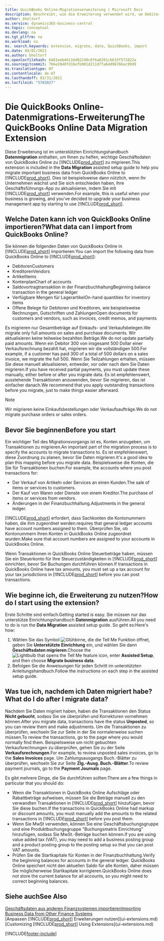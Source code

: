 ```yaml
---
title: QuickBooks Online-Migrationserweiterung | Microsoft Docs
description: Beschreibt, wie die Erweiterung verwendet wird, um Debitoren, Kreditoren, Artikel und Konten aus QuickBooks Online zu Business Central zu migrieren.
author: bholtorf
ms.service: dynamics365-business-central
ms.topic: conceptual
ms.devlang: na
ms.tgt_pltfrm: na
ms.workload: na
ms. search.keywords: extension, migrate, data, QuickBooks, import
ms.date: 04/01/2021
ms.author: bholtorf
ms.openlocfilehash: 6481eeb46116d02240c6f6a0201cb633f572822a
ms.sourcegitcommit: 766e2840fd16efb901d211d7fa64d96766ac99d9
ms.translationtype: HT
ms.contentlocale: de-AT
ms.lasthandoff: 03/31/2021
ms.locfileid: "5785027"
---
```

# <a name="the-quickbooks-online-data-migration-extension"></a><span data-ttu-id="5929f-103">Die QuickBooks Online-Datenmigrations-Erweiterung</span><span class="sxs-lookup"><span data-stu-id="5929f-103">The QuickBooks Online Data Migration Extension</span></span>

<span data-ttu-id="5929f-104">Diese Erweiterung ist im unterstützten Einrichtungshandbuch **Datenmigration** enthalten, um Ihnen zu helfen, wichtige Geschäftsdaten von QuickBooks Online zu [!INCLUDE[prod_short](includes/prod_short.md)] zu migrieren.</span><span class="sxs-lookup"><span data-stu-id="5929f-104">This extension is included in the **Data Migration** assisted setup guide to help you migrate important business data from QuickBooks Online to [!INCLUDE[prod_short](includes/prod_short.md)].</span></span> <span data-ttu-id="5929f-105">Dies ist beispielsweise dann nützlich, wenn Ihr Unternehmen wächst und Sie sich entschieden haben, Ihre Geschäftsführungs-App zu aktualisieren, indem Sie mit [!INCLUDE[prod_short](includes/prod_short.md)] verwenden.</span><span class="sxs-lookup"><span data-stu-id="5929f-105">For example, this is useful when your business is growing, and you've decided to upgrade your business management app by starting to use [!INCLUDE[prod_short](includes/prod_short.md)].</span></span>

## <a name="what-data-can-i-import-from-quickbooks-online"></a><span data-ttu-id="5929f-106">Welche Daten kann ich von QuickBooks Online importieren?</span><span class="sxs-lookup"><span data-stu-id="5929f-106">What data can I import from QuickBooks Online?</span></span>

<span data-ttu-id="5929f-107">Sie können die folgenden Daten von QuickBooks Online in [!INCLUDE[prod_short](includes/prod_short.md)] importieren:</span><span class="sxs-lookup"><span data-stu-id="5929f-107">You can import the following data from QuickBooks Online to [!INCLUDE[prod_short](includes/prod_short.md)]:</span></span>  

* <span data-ttu-id="5929f-108">Debitoren</span><span class="sxs-lookup"><span data-stu-id="5929f-108">Customers</span></span>
* <span data-ttu-id="5929f-109">Kreditoren</span><span class="sxs-lookup"><span data-stu-id="5929f-109">Vendors</span></span>
* <span data-ttu-id="5929f-110">Artikel</span><span class="sxs-lookup"><span data-stu-id="5929f-110">Items</span></span>
* <span data-ttu-id="5929f-111">Kontenplan</span><span class="sxs-lookup"><span data-stu-id="5929f-111">Chart of accounts</span></span>
* <span data-ttu-id="5929f-112">Saldovortragtransaktion in der Finanzbuchhaltung</span><span class="sxs-lookup"><span data-stu-id="5929f-112">Beginning balance transaction in the general ledger</span></span>
* <span data-ttu-id="5929f-113">Verfügbare Mengen für Lagerartikel</span><span class="sxs-lookup"><span data-stu-id="5929f-113">On-hand quantities for inventory items</span></span>
* <span data-ttu-id="5929f-114">Offene Belege für Debitoren und Kreditoren, wie beispielsweise Rechnungen, Gutschriften und Zahlungen</span><span class="sxs-lookup"><span data-stu-id="5929f-114">Open documents for customers and vendors, such as invoices, credit memos, and payments</span></span>

<span data-ttu-id="5929f-115">Es migrieren nur Gesamtbeträge auf Einkaufs- und Verkaufsbelegen.</span><span class="sxs-lookup"><span data-stu-id="5929f-115">We migrate only full amounts on sales and purchase documents.</span></span> <span data-ttu-id="5929f-116">Wir aktualisieren keine teilweise bezahlten Beträge.</span><span class="sxs-lookup"><span data-stu-id="5929f-116">We do not update partially paid amounts.</span></span> <span data-ttu-id="5929f-117">Wenn ein Debitor 300 von insgesamt 500 Dollar einer Verkaufsrechnung bezahlt hat, migrieren wir die vollständigen 500.</span><span class="sxs-lookup"><span data-stu-id="5929f-117">For example, if a customer has paid 300 of a total of 500 dollars on a sales invoice, we migrate the full 500.</span></span> <span data-ttu-id="5929f-118">Wenn Sie Teilzahlungen erhalten, müssen Sie diese manuell aktualisieren, entweder, vor oder nach dem Sie Daten migrieren.</span><span class="sxs-lookup"><span data-stu-id="5929f-118">If you have received partial payments, you must update these manually, either before or after you migrate data.</span></span> <span data-ttu-id="5929f-119">Es ist empfehlenswert, ausstehende Transaktionen anzuwenden, bevor Sie migrieren, das ist einfacher danach.</span><span class="sxs-lookup"><span data-stu-id="5929f-119">We recommend that you apply outstanding transactions before you migrate, just to make things easier afterward.</span></span>

> [!NOTE]  
> <span data-ttu-id="5929f-120">Wir migrieren keine Einkaufsbestellungen oder Verkaufsaufträge.</span><span class="sxs-lookup"><span data-stu-id="5929f-120">We do not migrate purchase orders or sales orders.</span></span>

## <a name="before-you-start"></a><span data-ttu-id="5929f-121">Bevor Sie beginnen</span><span class="sxs-lookup"><span data-stu-id="5929f-121">Before you start</span></span>

<span data-ttu-id="5929f-122">Ein wichtiger Teil des Migrationsvorgangs ist es, Konten anzugeben, um Transaktionen zu migrieren.</span><span class="sxs-lookup"><span data-stu-id="5929f-122">An important part of the migration process is to specify the accounts to migrate transactions to.</span></span> <span data-ttu-id="5929f-123">Es ist empfehlenswert, diese Zuordnung zu planen, bevor Sie Daten migrieren.</span><span class="sxs-lookup"><span data-stu-id="5929f-123">It's a good idea to plan this mapping before you migrate data.</span></span> <span data-ttu-id="5929f-124">Beispielsweise die Konten, die Sie für Transaktionen buchen:</span><span class="sxs-lookup"><span data-stu-id="5929f-124">For example, the accounts where you post transactions for:</span></span>  

* <span data-ttu-id="5929f-125">Der Verkauf von Artikeln oder Services an einen Kunden.</span><span class="sxs-lookup"><span data-stu-id="5929f-125">The sale of items or services to customers.</span></span>
* <span data-ttu-id="5929f-126">Der Kauf von Waren oder Dienste von einem Kreditor.</span><span class="sxs-lookup"><span data-stu-id="5929f-126">The purchase of items or services from vendors.</span></span>  
* <span data-ttu-id="5929f-127">Änderungen in der Finanzbuchhaltung.</span><span class="sxs-lookup"><span data-stu-id="5929f-127">Adjustments in the general ledger.</span></span>  

[!INCLUDE[prod_short](includes/prod_short.md)] <span data-ttu-id="5929f-128">erfordert, dass Sachkonten die Kontonummern haben, die ihm zugeordnet werden.</span><span class="sxs-lookup"><span data-stu-id="5929f-128">requires that general ledger accounts have account numbers assigned to them.</span></span> <span data-ttu-id="5929f-129">Überprüfen Sie, ob Kontonummern Ihren Konten in QuickBooks Online zugeordnet wurden.</span><span class="sxs-lookup"><span data-stu-id="5929f-129">Make sure that account numbers are assigned to your accounts in QuickBooks Online.</span></span>

<span data-ttu-id="5929f-130">Wenn Transaktionen in QuickBooks Online Steuerbeträge haben, müssen Sie ein Steuerkonto für Ihre Steuerzuständigkeiten in [!INCLUDE[prod_short](includes/prod_short.md)] einrichten, bevor Sie Buchungen durchführen können.</span><span class="sxs-lookup"><span data-stu-id="5929f-130">If transactions in QuickBooks Online have tax amounts, you must set up a tax account for your tax jurisdictions in [!INCLUDE[prod_short](includes/prod_short.md)] before you can post transactions.</span></span>

## <a name="how-do-i-start-using-the-extension"></a><span data-ttu-id="5929f-131">Wie beginne ich, die Erweiterung zu nutzen?</span><span class="sxs-lookup"><span data-stu-id="5929f-131">How do I start using the extension?</span></span>

<span data-ttu-id="5929f-132">Erste Schritte sind einfach.</span><span class="sxs-lookup"><span data-stu-id="5929f-132">Getting started is easy.</span></span> <span data-ttu-id="5929f-133">Sie müssen nur das unterstütze Einrichtungshandbuch **Datenmigration** ausführen.</span><span class="sxs-lookup"><span data-stu-id="5929f-133">All you need to do is run the **Data Migration** assisted setup guide.</span></span> <span data-ttu-id="5929f-134">So geht es:</span><span class="sxs-lookup"><span data-stu-id="5929f-134">Here's how:</span></span>

1. <span data-ttu-id="5929f-135">Wählen Sie das Symbol ![Glühbirne, die die Tell Me Funktion öffnet](media/ui-search/search_small.png "Tell Me-Funktion"), geben Sie **Unterstützte Einrichtung** ein, und wählen Sie dann **Geschäftsdaten migrieren**.</span><span class="sxs-lookup"><span data-stu-id="5929f-135">Choose the ![Lightbulb that opens the Tell Me feature](media/ui-search/search_small.png "Tell me what you want to do") icon, enter **Assisted Setup**, and then choose **Migrate business data**.</span></span>
2. <span data-ttu-id="5929f-136">Befolgen Sie die Anweisungen für jeden Schritt im unterstützten Anleitungshandbuch.</span><span class="sxs-lookup"><span data-stu-id="5929f-136">Follow the instructions on each step in the assisted setup guide.</span></span>

## <a name="what-do-i-do-after-i-migrate-data"></a><span data-ttu-id="5929f-137">Was tue ich, nachdem ich Daten migriert habe?</span><span class="sxs-lookup"><span data-stu-id="5929f-137">What do I do after I migrate data?</span></span>

<span data-ttu-id="5929f-138">Nachdem Sie Daten migriert haben, haben die Transaktionen den Status **Nicht gebucht**, sodass Sie sie überprüfen und Korrekturen vornehmen können.</span><span class="sxs-lookup"><span data-stu-id="5929f-138">After you migrate data, transactions have the status **Unposted**, so you can review them and make adjustments.</span></span> <span data-ttu-id="5929f-139">Um die Transaktionen zu überprüfen, wechseln Sie zur Seite in der Sie normalerweise suchen müssen.</span><span class="sxs-lookup"><span data-stu-id="5929f-139">To review the transactions, go to the page where you would normally find them.</span></span> <span data-ttu-id="5929f-140">Beispielsweise um nicht gebuchten Verkaufsrechnungen zu überprüfen, gehen Sie zu der Seite **Verkaufsrechnungen**.</span><span class="sxs-lookup"><span data-stu-id="5929f-140">For example, to review unposted sales invoices, go to the **Sales Invoices** page.</span></span> <span data-ttu-id="5929f-141">Um Zahlungsausgangs Buch.-Blätter zu überprüfen, wechseln Sie zur Seite **Zlg.-Ausg. Buch.-Blätter**.</span><span class="sxs-lookup"><span data-stu-id="5929f-141">To review payment journals, go to the **Payment Journals** page.</span></span>  

<span data-ttu-id="5929f-142">Es gibt mehrere Dinge, die Sie durchführen sollten:</span><span class="sxs-lookup"><span data-stu-id="5929f-142">There are a few things in particular that you should do:</span></span>

* <span data-ttu-id="5929f-143">Wenn die Transaktionen in QuickBooks Online Aufschläge oder Rabattbeträge aufweisen, müssen Sie die Beträge manuell zu den verwandten Transaktionen in [!INCLUDE[prod_short](includes/prod_short.md)] hinzufügen, bevor Sie diese buchen.</span><span class="sxs-lookup"><span data-stu-id="5929f-143">If the transactions in QuickBooks Online had markup or discount amounts, you must manually add the amounts to the related transactions in [!INCLUDE[prod_short](includes/prod_short.md)] before you post them.</span></span>
* <span data-ttu-id="5929f-144">Wenn Sie MwSt verwenden, können Sie eine Geschäftsbuchungsgruppe und eine Produktbuchungsgruppe "Buchungsmatrix Einrichtung" hinzufügen, sodass Sie MwSt.-Beträge buchen können.</span><span class="sxs-lookup"><span data-stu-id="5929f-144">If you are using value added tax (VAT), you may need to add a business posting group and a product posting group to the posting setup so that you can post VAT amounts.</span></span>
* <span data-ttu-id="5929f-145">Prüfen Sie die Startkapitale für Konten in der Finanzbuchhaltung.</span><span class="sxs-lookup"><span data-stu-id="5929f-145">Verify the beginning balances for accounts in the general ledger.</span></span> <span data-ttu-id="5929f-146">QuickBooks Online speichert nicht den aktuellen Saldo für alle Konten, daher müssen Sie möglicherweise Startkapitale korrigieren.</span><span class="sxs-lookup"><span data-stu-id="5929f-146">QuickBooks Online does not store the current balance for all accounts, so you might need to correct beginning balances.</span></span>

## <a name="see-also"></a><span data-ttu-id="5929f-147">Siehe auch</span><span class="sxs-lookup"><span data-stu-id="5929f-147">See Also</span></span>

[<span data-ttu-id="5929f-148">Geschäftsdaten aus anderen Finanzsystemen importieren</span><span class="sxs-lookup"><span data-stu-id="5929f-148">Importing Business Data from Other Finance Systems</span></span>](across-import-data-configuration-packages.md)  
<span data-ttu-id="5929f-149">[Anpassen [!INCLUDE[prod_short](includes/prod_short.md)] Erweiterungen nutzen](ui-extensions.md)</span><span class="sxs-lookup"><span data-stu-id="5929f-149">[Customizing [!INCLUDE[prod_short](includes/prod_short.md)] Using Extensions](ui-extensions.md)</span></span>  


[!INCLUDE[footer-include](includes/footer-banner.md)]